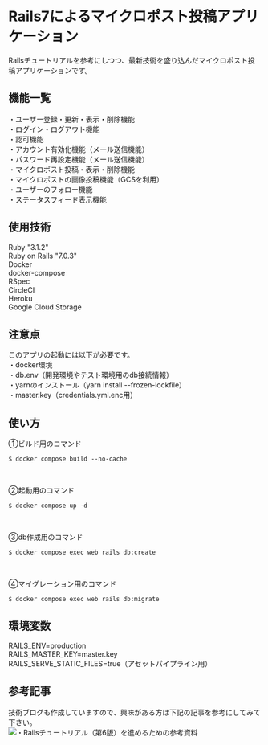 # Rails7によるマイクロポスト投稿アプリケーション
Railsチュートリアルを参考にしつつ、最新技術を盛り込んだマイクロポスト投稿アプリケーションです。

## 機能一覧
・ユーザー登録・更新・表示・削除機能  
・ログイン・ログアウト機能  
・認可機能  
・アカウント有効化機能（メール送信機能）  
・パスワード再設定機能（メール送信機能）  
・マイクロポスト投稿・表示・削除機能  
・マイクロポストの画像投稿機能（GCSを利用）  
・ユーザーのフォロー機能  
・ステータスフィード表示機能  

## 使用技術
Ruby "3.1.2"  
Ruby on Rails "7.0.3"  
Docker  
docker-compose  
RSpec  
CircleCI  
Heroku  
Google Cloud Storage  

## 注意点
このアプリの起動には以下が必要です。  
・docker環境  
・db.env（開発環境やテスト環境用のdb接続情報）  
・yarnのインストール（yarn install --frozen-lockfile）  
・master.key（credentials.yml.enc用）  

## 使い方
①ビルド用のコマンド  
```
$ docker compose build --no-cache
```  

<br/>

②起動用のコマンド  
```
$ docker compose up -d
```  

<br/>

③db作成用のコマンド  
```
$ docker compose exec web rails db:create
```  

<br/>

④マイグレーション用のコマンド  
```
$ docker compose exec web rails db:migrate
```

## 環境変数
RAILS_ENV=production  
RAILS_MASTER_KEY=master.key  
RAILS_SERVE_STATIC_FILES=true（アセットパイプライン用）  

## 参考記事
技術ブログも作成していますので、興味がある方は下記の記事を参考にしてみて下さい。  
![・Railsチュートリアル（第6版）を進めるための参考資料](https://tomoyuki65.com/rails-tutorial-6-reference-material/)  
